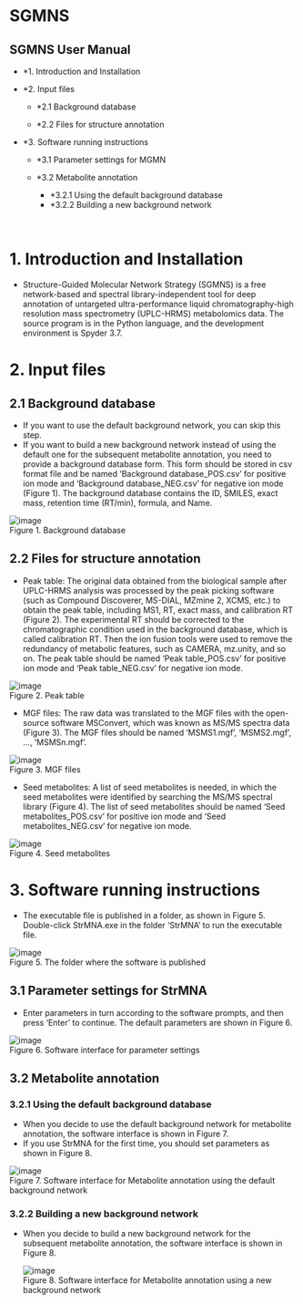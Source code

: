 SGMNS
==
SGMNS User Manual
--
* *1. Introduction and Installation<br>

* *2. Input files<br>

	* *2.1 Background database<br>

	* *2.2 Files for structure annotation<br>

* *3. Software running instructions<br>

	* *3.1 Parameter settings for MGMN<br>

	* *3.2 Metabolite annotation<br>
		* *3.2.1 Using the default background database
		* *3.2.2 Building a new background network

 
# 1. Introduction and Installation

* Structure-Guided Molecular Network Strategy (SGMNS) is a free network-based and spectral library-independent tool for deep annotation of untargeted ultra-performance liquid chromatography-high resolution mass spectrometry (UPLC-HRMS) metabolomics data. The source program is in the Python language, and the development environment is Spyder 3.7.

# 2. Input files

## 2.1 Background database
* If you want to use the default background network, you can skip this step.<br>
* If you want to build a new background network instead of using the default one for the subsequent metabolite annotation, you need to provide a background database form. This form should be stored in csv format file and be named ‘Background database_POS.csv’ for positive ion mode and ‘Background database_NEG.csv’ for negative ion mode (Figure 1). The background database contains the ID, SMILES, exact mass, retention time (RT/min), formula, and Name. 

 ![image](https://user-images.githubusercontent.com/49905529/165009662-69977fed-3277-405f-bca5-c048ed669343.png)<br>
Figure 1. Background database

## 2.2 Files for structure annotation
* Peak table: The original data obtained from the biological sample after UPLC-HRMS analysis was processed by the peak picking software (such as Compound Discoverer, MS-DIAL, MZmine 2, XCMS, etc.) to obtain the peak table, including MS1, RT, exact mass, and calibration RT (Figure 2). The experimental RT should be corrected to the chromatographic condition used in the background database, which is called calibration RT. Then the ion fusion tools were used to remove the redundancy of metabolic features, such as CAMERA, mz.unity, and so on. The peak table should be named ‘Peak table_POS.csv’ for positive ion mode and ‘Peak table_NEG.csv’ for negative ion mode.

 ![image](https://user-images.githubusercontent.com/49905529/165009685-967df104-2e96-46ea-a639-2e43b5e96d6e.png)<br>
Figure 2. Peak table

* MGF files: The raw data was translated to the MGF files with the open-source software MSConvert, which was known as MS/MS spectra data (Figure 3). The MGF files should be named ‘MSMS1.mgf’, ‘MSMS2.mgf’, …, ‘MSMSn.mgf’.

 ![image](https://user-images.githubusercontent.com/49905529/165009723-b8cd79d4-ecd3-49e9-adca-6fa4b4f9b909.png)<br>
Figure 3. MGF files

* Seed metabolites: A list of seed metabolites is needed, in which the seed metabolites were identified by searching the MS/MS spectral library (Figure 4). The list of seed metabolites should be named ‘Seed metabolites_POS.csv’ for positive ion mode and ‘Seed metabolites_NEG.csv’ for negative ion mode.

 ![image](https://user-images.githubusercontent.com/49905529/165009744-b3a8f903-2ee0-4473-a968-92bb4834249e.png)<br>
Figure 4. Seed metabolites

# 3. Software running instructions
* The executable file is published in a folder, as shown in Figure 5. Double-click StrMNA.exe in the folder ‘StrMNA’ to run the executable file.

 ![image](https://user-images.githubusercontent.com/49905529/165009757-6060d4af-14cf-4597-9e53-6e8b8fc58500.png)<br>
Figure 5. The folder where the software is published

## 3.1 Parameter settings for StrMNA
* Enter parameters in turn according to the software prompts, and then press ‘Enter’ to continue. The default parameters are shown in Figure 6.

 ![image](https://user-images.githubusercontent.com/49905529/165009772-fde6511b-4ec7-4b4a-8248-6ef762ff716c.png)<br>
Figure 6. Software interface for parameter settings

## 3.2 Metabolite annotation
### 3.2.1 Using the default background database
* When you decide to use the default background network for metabolite annotation, the software interface is shown in Figure 7.
* If you use StrMNA for the first time, you should set parameters as shown in Figure 8.

 ![image](https://user-images.githubusercontent.com/49905529/165009783-7992d029-3086-4532-9096-6b6a8e2e81e8.png)<br>
Figure 7. Software interface for Metabolite annotation using the default background network

### 3.2.2 Building a new background network
* When you decide to build a new background network for the subsequent metabolite annotation, the software interface is shown in Figure 8.

  ![image](https://user-images.githubusercontent.com/49905529/165009789-dff81596-c6fe-4cd8-a162-8a5d960330d1.png)<br>
Figure 8. Software interface for Metabolite annotation using a new background network

